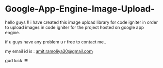 # Google-App-Engine-Image-Upload-
hello guys !! 
i have created this image upload library for code igniter in order to upload images in code igniter for the project 
hosted on google app engine.

if u guys have any problem u r free to contact me..

my email id is : amit.ramoliya30@gmail.com

gud luck !!!!
